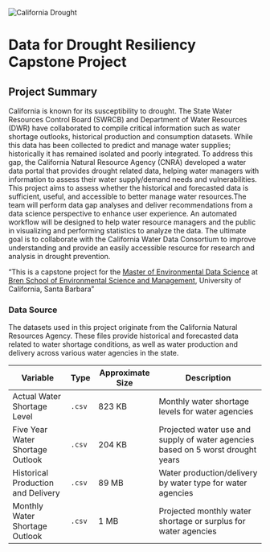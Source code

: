 ![California Drought](https://bren.ucsb.edu/sites/default/files/2025-01/life-finds-a-way-photo-of-grass-pushing-through-d-2023-11-27-05-30-40-utc-2.jpg)


# Data for Drought Resiliency Capstone Project


## Project Summary
California is known for its susceptibility to drought. The State Water Resources Control Board (SWRCB) and Department of Water Resources (DWR) have collaborated to compile critical information such as water shortage outlooks, historical production and consumption datasets. While this data has been collected to predict and manage water supplies; historically it has remained isolated and poorly integrated. To address this gap, the California Natural Resource Agency (CNRA) developed a water data portal that provides drought related data, helping water managers with information to assess their water supply/demand needs and vulnerabilities.
This project aims to assess whether the historical and forecasted data is sufficient, useful, and accessible to better manage water resources.The team will perform data gap analyses and deliver recommendations from a data science perspective to enhance user experience. An automated workflow will be designed to help water resource managers and the public in visualizing and performing statistics to analyze the data. The ultimate goal is to collaborate with the California Water Data Consortium to improve understanding and provide an easily accessible resource for research and analysis in drought prevention.

“This is a capstone project for the [Master of Environmental Data Science](https://bren.ucsb.edu/masters-programs/master-environmental-data-science) at [Bren School of Environmental Science and Management](https://bren.ucsb.edu/), University of California, Santa Barbara”

### Data Source
The datasets used in this project originate from the California Natural Resources Agency. These files provide historical and forecasted data related to water shortage conditions, as well as water production and delivery across various water agencies in the state.

| Variable                         | Type         | Approximate Size | Description                                                                 |
|----------------------------------|--------------|------------------|-----------------------------------------------------------------------------|
| Actual Water Shortage Level      | `.csv`       | 823 KB           | Monthly water shortage levels for water agencies                            |
| Five Year Water Shortage Outlook | `.csv`       | 204 KB           | Projected water use and supply of water agencies based on 5 worst drought years |
| Historical Production and Delivery | `.csv`     | 89 MB            | Water production/delivery by water type for water agencies                  |
| Monthly Water Shortage Outlook   | `.csv`       | 1 MB             | Projected monthly water shortage or surplus for water agencies              |



